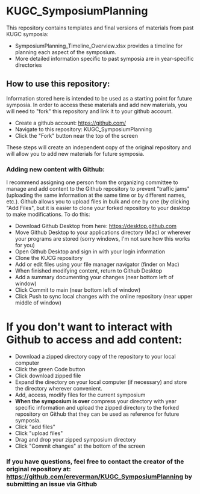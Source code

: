 # KUGC_SymposiumPlanning

This repository contains templates and final versions of materials from past KUGC symposia:

* SymposiumPlanning_Timeline_Overview.xlsx provides a timeline for planning each aspect of the symposium.
* More detailed information specific to past symposia are in year-specific directories


## How to use this repository:

Information stored here is intended to be used as a starting point for future symposia. In order to access these materials and add new materials, you will need to "fork" this repository and link it to your github account.

* Create a github account: https://github.com/
* Navigate to this repository: KUGC_SymposiumPlanning
* Click the "Fork" button near the top of the screen

These steps will create an independent copy of the original repository and will allow you to add new materials for future symposia.

### Adding new content with Github:

I recommend assigning one person from the organizing committee to manage and add content to the Github repository to prevent "traffic jams" (uploading the same information at the same time or by different names, etc.). Github allows you to upload files in bulk and one by one (by clicking "Add Files", but it is easier to clone your forked repository to your desktop to make modifications. To do this: 

* Download Github Desktop from here: https://desktop.github.com 
* Move Github Desktop to your applications directory (Mac) or wherever your programs are stored (sorry windows, I'm not sure how this works for you)
* Open Github Desktop and sign in with your login information
* Clone the KUCG repository
* Add or edit files using your file manager navigator (finder on Mac)
* When finished modifying content, return to Github Desktop
* Add a summary documenting your changes (near bottom left of window)
* Click Commit to main (near bottom left of window)
* Click Push to sync local changes with the online repository (near upper middle of window)

# If you don't want to interact with Github to access and add content:

* Download a zipped directory copy of the repository to your local computer
 * Click the green Code button
 * Click download zipped file
* Expand the directory on your local computer (if necessary) and store the directory wherever convenient.
* Add, access, modify files for the current symposium
* **When the symposium is over** compress your directory with year specific information and upload the zipped directory to the forked repository on Github that they can be used as reference for future symposia.
 * Click "add files"
 * Click "upload files"
 * Drag and drop your zipped symposium directory
 * Click "Commit changes" at the bottom of the screen


### If you have questions, feel free to contact the creator of the original repository at: https://github.com/ereverman/KUGC_SymposiumPlanning by submitting an issue via Github
